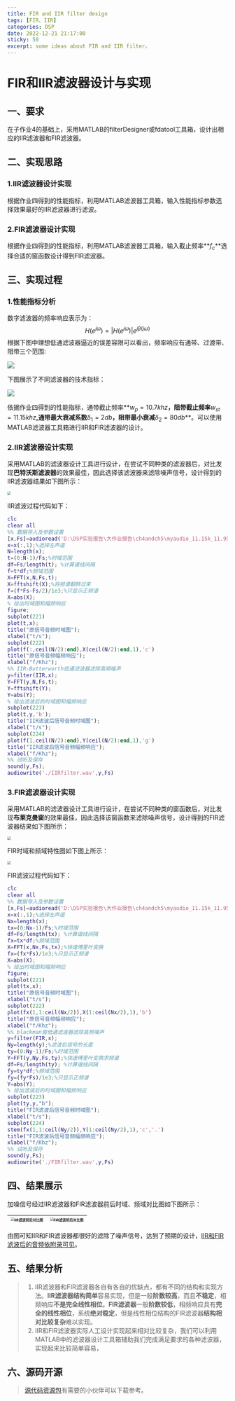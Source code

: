 ```yaml
---
title: FIR and IIR filter design
tags: [FIR、IIR]
categories: DSP
date: 2022-12-21 21:17:00
sticky: 50
excerpt: some ideas about FIR and IIR filter。
---
```


# FIR和IIR滤波器设计与实现

## 一、要求

在子作业4的基础上，采用MATLAB的filterDesigner或fdatool工具箱，设计出相应的IIR滤波器和FIR滤波器。

## 二、实现思路

### 1.IIR滤波器设计实现

根据作业四得到的性能指标，利用MATLAB滤波器工具箱，输入性能指标参数选择效果最好的IIR滤波器进行滤波。

### 2.FIR滤波器设计实现

根据作业四得到的性能指标，利用MATLAB滤波器工具箱，输入截止频率**$f_c$**选择合适的窗函数设计得到FIR滤波器。

## 三、实现过程

### 1.性能指标分析

数字滤波器的频率响应表示为：
$$
H(e^{j\omega})=|H(e^{j\omega})|e^{j\beta(j\omega)}
$$
根据下图中理想低通滤波器逼近的误差容限可以看出，频率响应有通带、过渡带、阻带三个范围:

![](https://cdn.jsdelivr.net/gh/chuiyugin/imgbed/%E6%BB%A4%E6%B3%A2%E5%99%A8.png)

下图展示了不同滤波器的技术指标：

![](https://cdn.jsdelivr.net/gh/chuiyugin/imgbed/%E6%BB%A4%E6%B3%A2%E5%99%A82.png)

依据作业四得到的性能指标，通带截止频率**$w_p=10.7khz$**，阻带截止频率**$w_{st}=11.15khz$**,通带最大衰减系数**$\delta_1=2db$**，阻带最小衰减**$\delta_2=80db$**。可以使用MATLAB滤波器工具箱进行IIR和FIR滤波器的设计。

### 2.IIR滤波器设计实现

采用MATLAB的滤波器设计工具进行设计，在尝试不同种类的滤波器后，对比发现**巴特沃斯滤波器**的效果最佳，因此选择该滤波器来滤除噪声信号，设计得到的IIR滤波器结果如下图所示：

<img src="D:\IIR.png" style="zoom: 50%;" />



IIR滤波过程代码如下：

```matlab
clc
clear all
%% 数据导入及参数设置
[x,Fs]=audioread('D:\DSP实验报告\大作业报告\ch4andch5\myaudio_11.15k_11.95k.wav');
x=x(:,1);%选择左声道
N=length(x);
t=(0:N-1)/Fs;%时域范围
df=Fs/length(t); %计算谱线间隔
f=t*df;%频域范围
X=FFT(x,N,Fs,t);
X=fftshift(X);%将频谱翻转过来
f=(f*Fs-Fs/2)/1e3;%只显示正频谱
X=abs(X);
% 绘出时域图和幅频响应
figure;
subplot(221)
plot(t,x);
title("原信号音频时域图");
xlabel("t/s");
subplot(222)
plot(f(:,ceil(N/2):end),X(ceil(N/2):end,1),'c')
title("原信号音频幅频响应");
xlabel("f/Khz"); 
%% IIR-Butterworth低通滤波器滤除高频噪声
y=filter(IIR,x);
Y=FFT(y,N,Fs,t);
Y=fftshift(Y);
Y=abs(Y);
% 绘出滤波后的时域图和幅频响应
subplot(223)
plot(t,y,'b');
title("IIR滤波后信号音频时域图");
xlabel("t/s"); 
subplot(224)
plot(f(1,ceil(N/2):end),Y(ceil(N/2):end,1),'g')
title("IIR滤波后信号音频幅频响应");
xlabel("f/Khz"); 
%% 试听及保存
sound(y,Fs);
audiowrite('./IIRfilter.wav',y,Fs)
```

### 3.FIR滤波器设计实现

采用MATLAB的滤波器设计工具进行设计，在尝试不同种类的窗函数后，对比发现**布莱克曼窗**的效果最佳，因此选择该窗函数来滤除噪声信号，设计得到的FIR滤波器结果如下图所示：

<img src="D:\FIRt.png" style="zoom:50%;" />



FIR时域和频域特性图如下图上所示：

<img src="D:\DSP实验报告\大作业报告\ch4andch5\图片\FIR窗特性.png" style="zoom: 50%;" />

FIR滤波过程代码如下：

```matlab
clc
clear all
%% 数据导入及参数设置
[x,Fs]=audioread('D:\DSP实验报告\大作业报告\ch4andch5\myaudio_11.15k_11.95k.wav');
x=x(:,1);%选择左声道
Nx=length(x);
tx=(0:Nx-1)/Fs;%时域范围
df=Fs/length(tx); %计算谱线间隔
fx=tx*df;%频域范围
X=FFT(x,Nx,Fs,tx);%快速傅里叶变换
fx=(fx*Fs)/1e3;%只显示正频谱
X=abs(X);
% 绘出时域图和幅频响应
figure;
subplot(221)
plot(tx,x); 
title("原信号音频时域图");
xlabel("t/s"); 
subplot(222)
plot(fx(1,1:ceil(Nx/2)),X(1:ceil(Nx/2),1),'b')
title("原信号音频幅频响应");
xlabel("f/Khz"); 
%% blackman窗低通滤波器滤除高频噪声
y=filter(FIR,x);
Ny=length(y);%滤波后信号的长度
ty=(0:Ny-1)/Fs;%时域范围
Y=FFT(y,Ny,Fs,ty);%快速傅里叶变换求频谱
df=Fs/length(ty); %计算谱线间隔
fy=ty*df;%频域范围
fy=(fy*Fs)/1e3;%只显示正频谱
Y=abs(Y);
% 绘出滤波后的时域图和幅频响应
subplot(223)
plot(ty,y,"b");
title("FIR滤波后信号音频时域图");
xlabel("t/s"); 
subplot(224)
stem(fx(1,1:ceil(Ny/2)),Y(1:ceil(Ny/2),1),'c','.')
title("FIR滤波后信号音频幅频响应");
xlabel("f/Khz"); 
%% 试听及保存
sound(y,Fs);
audiowrite('./FIRfilter.wav',y,Fs)
```

## 四、结果展示

加噪信号经过IIR滤波器和FIR滤波器前后时域、频域对比图如下图所示：

<table>
    <thead>
        <th>
            <img src="D:\DSP实验报告\大作业报告\ch4andch5\图片\IIR滤波前后对比图.png" alt="IIR滤波前后对比图" style="zoom:50%;display:inline" />
        </th>
        <th>
            <img src="D:\DSP实验报告\大作业报告\ch4andch5\图片\FIR滤波前后对比图.png"  alt="FIR滤波前后对比图" style="zoom:50%;display:inline" />
        </th>
	</thead>
</table>

由图可知IIR和FIR滤波器都很好的滤除了噪声信号，达到了预期的设计，<u>IIR和FIR滤波后的音频依附录可见</u>。

## 五、结果分析

> 1. IIR滤波器和FIR滤波器各自有各自的优缺点，都有不同的结构和实现方法。**IIR滤波器结构简单**容易实现，但是一般**阶数较高**，而且**不稳定**，相频响应**不是完全线性相位**。**FIR滤波器**一般**阶数较低**，相频响应具有**完全的线性相位**，系统**绝对稳定**，但是线性相位结构的FIR滤波器**结构相对比较复杂**难以实现。
> 1. IIR和FIR滤波器实际人工设计实现起来相对比较复杂，我们可以利用MATLAB中的滤波器设计工具箱辅助我们完成满足要求的各种滤波器，实现起来比较简单容易，

## 六、源码开源

> [源代码资源包](https://vkceyugu.cdn.bspapp.com/VKCEYUGU-24bfcec2-0b23-4547-a957-73ffab276534/2c7c8bdd-2316-47cd-8a94-4882573700a5.zip)有需要的小伙伴可以下载参考。

